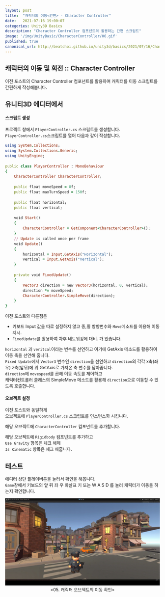 ```yaml
---
layout: post
title:  "캐릭터의 이동<간편> - Character Controller"
date:   2021-07-16 19:00:07
categories: Unity3D Basics
description: "Character Controller 컴포넌트의 활용하는 간편 스크립트"
image: '/img/UnityBasic/CharacterController/06.gif'
published: true
canonical_url: http://beatchoi.github.io/unity3d/basics/2021/07/16/CharacterController2/
---
```

## 캐릭터의 이동 및 회전 :: Character Controller  
이전 포스트의 Character Controller 컴포넌트를 활용하여 캐릭터를 이동 스크립트를 간편하게 작성해봅니다.  
  
## 유니티3D 에디터에서  
#### 스크립트 생성  
프로젝트 창에서 `PlayerController.cs` 스크립트를 생성합니다.  
`PlayerController.cs`스크립트를 열어 다음과 같이 작성합니다.  

```ruby
using System.Collections;
using System.Collections.Generic;
using UnityEngine;

public class PlayerController : MonoBehaviour
{
    CharacterController CharacterController;

    public float moveSpeed = 8f;
    public float maxTurnSpeed = 150f;

    public float horizontal;
    public float vertical;

    void Start()
    {
        CharacterController = GetComponent<CharacterController>();
    }
    // Update is called once per frame
    void Update()
    {
        horizontal = Input.GetAxis("Horizontal");
        vertical = Input.GetAxis("Vertical");
    }

    private void FixedUpdate()
    {
        Vector3 direction = new Vector3(horizontal, 0, vertical);
        direction *= moveSpeed;
        CharacterController.SimpleMove(direction);
    }
}
```
  
이전 포스트와 다른점은  
* 키보드 Input 값을 따로 설정하지 않고 종,횡 방향변수와 `Move`메소드를 이용해 이동지시. 
* `FixedUpdate`를 활용하여 차후 네트워킹에 대비.
가 있습니다.  

`horizontal` 과 `veritcal`이라는 변수를 선언하고 여기에 GetAxis 메소드를 활용하여 이동 축을 선언해 줍니다.  
`Fixed Update`에서 `Vector3` 변수인 `direction`을 선언하고 `direction`의 각각 x축(좌우) z축(앞뒤)에 위 GetAxis로 가져온 축 변수를 담아줍니다.  
`direction`에 `movespeed`를 곱해 이동 속도를 제어하고  
캐릭터컨트롤러 클래스의 SimpleMove 메소드를 활용해 `direction`으로 이동할 수 있도록 호출합니다.  
  
#### 오브젝트 설정  
  
이전 포스트와 동일하게  
오브젝트에 `PlayerController.cs` 스크립트를 인스턴스화 시킵니다.  
  
해당 오브젝트에 `CharacterController` 컴포넌트를 추가합니다.  
  
해당 오브젝트에 `Rigidbody` 컴포넌트를 추가하고  
`Use Gravity` 항목은 체크 해제  
`Is Kinematic` 항목은 체크 해줍니다.  
  

  
## 테스트
에디터 상단 플레이버튼을 눌러서 확인을 해봅니다.  
`Game`창에서 키보드의 앞 뒤 좌 우 화살표 키 또는 W A S D 를 눌러 캐릭터가 이동을 하는지 확인합니다.  
<p align="center"><img src="/img/UnityBasic/CharacterController/06.gif"><br/>
<05. 캐릭터 오브젝트의 이동 확인></p>  
  


